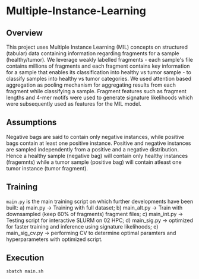 # Multiple-Instance-Learning

## Overview
This project uses Multiple Instance Learning (MIL) concepts on structured (tabular) data containing information regarding fragments for a sample (healthy/tumor). We leverage weakly labelled fragments - each sample's file contains millions of fragments and each fragment contains key information for a sample that enables its classification into healthy vs tumor sample - to classify samples into healthy vs tumor categories. We used attention based aggregation as pooling mechanism for aggregating results from each fragment while classifying a sample. Fragment features such as fragment lengths and 4-mer motifs were used to generate signature likelihoods which were subsequently used as features for the MIL model.

## Assumptions
Negative bags are said to contain only negative instances, while positive bags contain at least one positive instance. 
Positive and negative instances are sampled independently from a positive and a negative distribution.
Hence a healthy sample (negative bag) will contain only healthy instances (fragemnts) while a tumor sample (positive bag) will contain atleast one tumor instance (tumor fragment).

## Training
```main.py``` is the main training script on which further developments have been built: a) main.py -> Training with full dataset; b) main_alt.py -> Train with downsampled (keep 60% of fragments) fragment files; c) main_int.py -> Testing script for interactive SLURM on 02 HPC; d) main_sig.py -> optimized for faster training and inference using signature likelihoods; e) main_sig_cv.py -> performing CV to determine optimal paramters and hyperparameters with optimized script.

## Execution
```sbatch main.sh```
